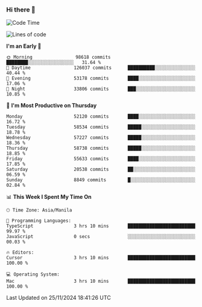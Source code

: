 ### Hi there 👋

<!--START_SECTION:waka-->
![Code Time](http://img.shields.io/badge/Code%20Time-5%2C707%20hrs%205%20mins-blue)

![Lines of code](https://img.shields.io/badge/From%20Hello%20World%20I%27ve%20Written-118.4%20million%20lines%20of%20code-blue)

**I'm an Early 🐤** 

```text
🌞 Morning                98618 commits       ████████░░░░░░░░░░░░░░░░░   31.64 % 
🌆 Daytime                126037 commits      ██████████░░░░░░░░░░░░░░░   40.44 % 
🌃 Evening                53178 commits       ████░░░░░░░░░░░░░░░░░░░░░   17.06 % 
🌙 Night                  33806 commits       ███░░░░░░░░░░░░░░░░░░░░░░   10.85 % 
```
📅 **I'm Most Productive on Thursday** 

```text
Monday                   52120 commits       ████░░░░░░░░░░░░░░░░░░░░░   16.72 % 
Tuesday                  58534 commits       █████░░░░░░░░░░░░░░░░░░░░   18.78 % 
Wednesday                57227 commits       █████░░░░░░░░░░░░░░░░░░░░   18.36 % 
Thursday                 58738 commits       █████░░░░░░░░░░░░░░░░░░░░   18.85 % 
Friday                   55633 commits       ████░░░░░░░░░░░░░░░░░░░░░   17.85 % 
Saturday                 20538 commits       ██░░░░░░░░░░░░░░░░░░░░░░░   06.59 % 
Sunday                   8849 commits        █░░░░░░░░░░░░░░░░░░░░░░░░   02.84 % 
```


📊 **This Week I Spent My Time On** 

```text
🕑︎ Time Zone: Asia/Manila

💬 Programming Languages: 
TypeScript               3 hrs 10 mins       █████████████████████████   99.97 % 
JavaScript               0 secs              ░░░░░░░░░░░░░░░░░░░░░░░░░   00.03 % 

🔥 Editors: 
Cursor                   3 hrs 10 mins       █████████████████████████   100.00 % 

💻 Operating System: 
Mac                      3 hrs 10 mins       █████████████████████████   100.00 % 
```


 Last Updated on 25/11/2024 18:41:26 UTC
<!--END_SECTION:waka-->


<!--
**rad182/rad182** is a ✨ _special_ ✨ repository because its `README.md` (this file) appears on your GitHub profile.

Here are some ideas to get you started:

- 🔭 I’m currently working on ...
- 🌱 I’m currently learning ...
- 👯 I’m looking to collaborate on ...
- 🤔 I’m looking for help with ...
- 💬 Ask me about ...
- 📫 How to reach me: ...
- 😄 Pronouns: ...
- ⚡ Fun fact: ...
-->
